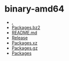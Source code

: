 binary-amd64
========================

- [.](.)
- [Packages.bz2](Packages.bz2)
- [README.md](README.md)
- [Release](Release)
- [Packages.xz](Packages.xz)
- [Packages.gz](Packages.gz)
- [Packages](Packages)
